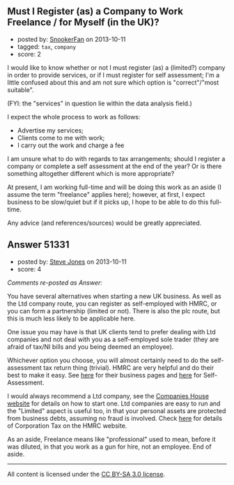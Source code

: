 ## Must I Register (as) a Company to Work Freelance / for Myself (in the UK)?

- posted by: [SnookerFan](https://stackexchange.com/users/-1/28239-snookerfan) on 2013-10-11
- tagged: `tax`, `company`
- score: 2

<p>I would like to know whether or not I must register (as) a (limited?) company in order to provide services, or if I must register for self assessment; I'm a little confused about this and am not sure which option is "correct"/"most suitable".</p>

<p>(FYI: the "services" in question lie within the data analysis field.)</p>

<p>I expect the whole process to work as follows:</p>

<ul>
<li>Advertise my services;</li>
<li>Clients come to me with work;</li>
<li>I carry out the work and charge a fee</li>
</ul>

<p>I am unsure what to do with regards to tax arrangements; should I register a company or complete a self assessment at the end of the year?  Or is there something altogether different which is more appropriate?</p>

<p>At present, I am working full-time and will be doing this work as an aside (I assume the term "freelance" applies here); however, at first, I expect business to be slow/quiet but if it picks up, I hope to be able to do this full-time.</p>

<p>Any advice (and references/sources) would be greatly appreciated.</p>



## Answer 51331

- posted by: [Steve Jones](https://stackexchange.com/users/-1/12985-steve-jones) on 2013-10-11
- score: 4

<p><em>Comments re-posted as Answer:</em></p>

<p>You have several alternatives when starting a new UK business. As well as the Ltd company route, you can register as self-employed with HMRC, or you can form a partnership (limited or not). There is also the plc route, but this is much less likely to be applicable here.</p>

<p>One issue you may have is that UK clients tend to prefer dealing with Ltd companies and not deal with you as a self-employed sole trader (they are afraid of tax/NI bills and you being deemed an employee).</p>

<p>Whichever option you choose, you will almost certainly need to do the self-assessment tax return thing (trivial). HMRC are very helpful and do their best to make it easy. See <a href="http://hmrc.gov.uk/businesses/index.shtml" rel="nofollow">here</a> for their business pages and <a href="http://hmrc.gov.uk/sa/index.htm" rel="nofollow">here</a> for Self-Assessment.</p>

<p>I would always recommend a Ltd company, see the <a href="http://www.companieshouse.gov.uk/infoAndGuide/companyRegistration.shtml" rel="nofollow">Companies House website</a> for details on how to start one. Ltd companies are easy to run and the "Limited" aspect is useful too, in that your personal assets are protected from business debts, assuming no fraud is involved. Check <a href="http://hmrc.gov.uk/ct/index.htm" rel="nofollow">here</a> for details of Corporation Tax on the HMRC website.</p>

<p>As an aside, Freelance means like "professional" used to mean, before it was diluted, in that you work as a gun for hire, not an employee. End of aside.</p>




---

All content is licensed under the [CC BY-SA 3.0 license](https://creativecommons.org/licenses/by-sa/3.0/).
